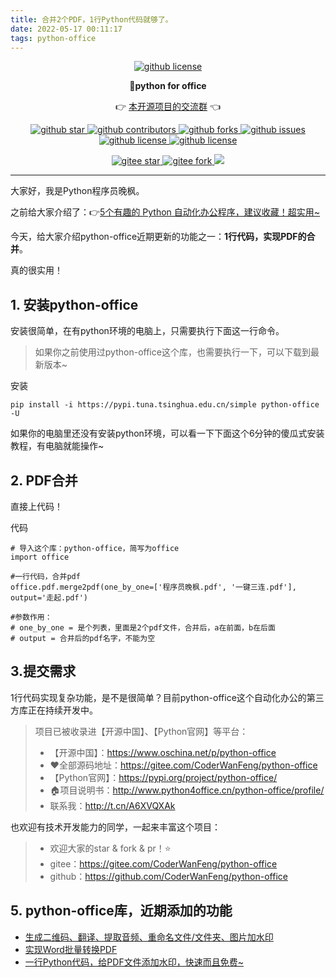 ```yaml
---
title: 合并2个PDF，1行Python代码就够了。
date: 2022-05-17 00:11:17
tags: python-office
---
```


<p align="center">
    <a target="_blank" href='https://github.com/CoderWanFeng/python-office'>
    <img src="http://python4office.cn/images/github-nav.jpg" alt="github license"/>
    </a>   
</p>
<p align="center">
	<strong>🍬python for office</strong>
</p>
<p align="center">
	👉 <a href="http://www.python4office.cn/images/python-office.jpg">本开源项目的交流群</a> 👈
</p>


<p align="center" name="'github">
    <a target="_blank" href='https://github.com/CoderWanFeng/python-office'>
    <img src="https://img.shields.io/github/stars/CoderWanFeng/python-office.svg?style=social" alt="github star"/>
    </a>
    <a target="_blank" href='https://github.com/CoderWanFeng/python-office'>
    <img src="https://img.shields.io/github/contributors/CoderWanFeng/python-office" alt="github contributors"/>
    </a>
    <a target="_blank" href='https://github.com/CoderWanFeng/python-office'>
    <img src="https://img.shields.io/github/forks/CoderWanFeng/python-office" alt="github forks"/>
    </a>
    <a target="_blank" href='https://github.com/CoderWanFeng/python-office'>
    <img src="https://img.shields.io/github/issues/CoderWanFeng/python-office" alt="github issues"/>
    </a>	
    <a target="_blank" href='https://github.com/CoderWanFeng/python-office'>
    <img src="https://img.shields.io/github/issues-pr/CoderWanFeng/python-office" alt="github license"/>
    </a>
    <a target="_blank" href='https://github.com/CoderWanFeng/python-office'>
    <img src="https://img.shields.io/github/license/CoderWanFeng/python-office" alt="github license"/>
    </a>   
</p>

<p align="center" name="gitee">
	<a target="_blank" href='https://gitee.com/CoderWanFeng/python-office/'>
		<img src='https://gitee.com/CoderWanFeng/python-office/badge/star.svg?theme=dark' alt='gitee star'/>
	</a>
	<a target="_blank" href='https://github.com/CoderWanFeng/python-office'>
		<img src="https://gitee.com/CoderWanFeng/python-office/badge/fork.svg?theme=dark" alt="gitee fork"/>
	</a>
	<a href="http://www.python4office.cn/images/qq.jpg">
	<img src="https://img.shields.io/badge/QQ-1090738447-orange"/></a>
</p>

-------------------------------------------------------------------------------


大家好，我是Python程序员晚枫。

之前给大家介绍了：👉[5个有趣的 Python 自动化办公程序，建议收藏！超实用~](https://mp.weixin.qq.com/s/4Pt0YWakkPhfEWVMHwXe8g)

今天，给大家介绍python-office近期更新的功能之一：**1行代码，实现PDF的合并**。


真的很实用！

## 1. 安装python-office
安装很简单，在有python环境的电脑上，只需要执行下面这一行命令。
> 如果你之前使用过python-office这个库，也需要执行一下，可以下载到最新版本~

安装
```
pip install -i https://pypi.tuna.tsinghua.edu.cn/simple python-office -U
```
如果你的电脑里还没有安装python环境，可以看一下下面这个6分钟的傻瓜式安装教程，有电脑就能操作~

## 2. PDF合并
直接上代码！

代码
```
# 导入这个库：python-office，简写为office
import office

#一行代码，合并pdf
office.pdf.merge2pdf(one_by_one=['程序员晚枫.pdf', '一键三连.pdf'], output='走起.pdf')

#参数作用：
# one_by_one = 是个列表，里面是2个pdf文件，合并后，a在前面，b在后面
# output = 合并后的pdf名字，不能为空
```


## 3.提交需求
1行代码实现复杂功能，是不是很简单？目前python-office这个自动化办公的第三方库正在持续开发中。
> 项目已被收录进【开源中国】、【Python官网】等平台：
> - 【开源中国】：https://www.oschina.net/p/python-office
> - ❤全部源码地址：https://gitee.com/CoderWanFeng/python-office
> - 【Python官网】：https://pypi.org/project/python-office/
> - 🏠项目说明书：http://www.python4office.cn/python-office/profile/
> - 联系我：http://t.cn/A6XVQXAk

也欢迎有技术开发能力的同学，一起来丰富这个项目：
> - 欢迎大家的star & fork & pr！⭐
> - gitee：https://gitee.com/CoderWanFeng/python-office
> - github：https://github.com/CoderWanFeng/python-office

## 5. python-office库，近期添加的功能

- [生成二维码、翻译、提取音频、重命名文件/文件夹、图片加水印](https://mp.weixin.qq.com/s/4Pt0YWakkPhfEWVMHwXe8g)
- [实现Word批量转换PDF](https://mp.weixin.qq.com/s/eBn3N_FEx1dlC_-ttmlOwg)
- [一行Python代码，给PDF文件添加水印，快速而且免费~](https://mp.weixin.qq.com/s/yJDs5RoytRL5hl-ybXkZOA)